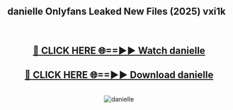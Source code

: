 <h2>danielle Onlyfans Leaked New Files (2025) vxi1k</h2>
<br>
<div align="center">
<h2><a href="https://mediafiles.top/danielle&ref=git" rel="nofollow">🔴 CLICK HERE 🌐==►► Watch danielle</a></h2>
<h2><a href="https://mediafiles.top/danielle&ref=git" rel="nofollow">🔴 CLICK HERE 🌐==►► Download danielle</a></h2>
<br>
<a href="https://mediafiles.top/danielle&ref=git" rel="nofollow" data-target="animated-image.originalLink"><img src="https://i.ibb.co.com/xMMVF88/686577567.gif" alt="danielle" style="max-width: 100%; display: inline-block;" data-target="animated-image.originalImage"></a>
</div>
<br>
<br>